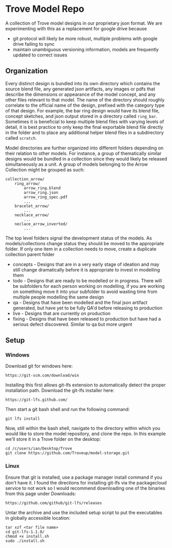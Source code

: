 # Trove Model Repo

A collection of Trove model designs in our proprietary json format. We are experimenting with this as a replacement for google drive because

- git protocol will likely be more robust, multiple problems with google drive failing to sync
- maintain unambiguous versioning information, models are frequently updated to correct issues

## Organization

Every distinct design is bundled into its own directory which contains the source blend file, any generated json artifacts, any images or pdfs that describe the dimensions or appearance of the model concept, and any other files relevant to that model. The name of the directory should roughly correlate to the official name of the design, prefixed with the category type of that design. For example, the bar ring design would have its blend file, concept sketches, and json output stored in a directory called `ring_bar`. Sometimes it is beneficial to keep multiple blend files with varying levels of detail, it is best practice to only keep the final exportable blend file directly in the folder and to place any additional helper blend files in a subdirectory called `scratch`.

Model directories are further organized into different folders depending on their relation to other models. For instance, a group of thematically similar designs would be bundled in a collection since they would likely be released simultaneously as a unit. A group of models belonging to the Arrow Collection might be grouped as such:

	collection_arrow/
		ring_arrow/
			arrow_ring.blend
			arrow_ring.json
			arrow_ring_spec.pdf
			...
		bracelet_arrow/
			...
		necklace_arrow/
			...
		neclace_arrow_inverted/
			...

The top level folders signal the development status of the models. As models/collections change status they should be moved to the appropriate folder. If only one item in a collection needs to move, create a duplicate collection parent folder

- concepts - Designs that are in a very early stage of ideation and may still change dramatically before it is appropriate to invest in modelling them
- todo - Designs that are ready to be modelled or in progress. There will be subfolders for each person working on modelling, if you are working on something move it into your subfolder to avoid wasting time from multiple people modelling the same design
- qa - Designs that have been modelled and the final json artifact generated, but have yet to be fully QA'd before releasing to production
- live - Designs that are currently on production
- fixing - Designs that have been released to production but have had a serious defect discovered. Similar to qa but more urgent

## Setup

### Windows

Download git for windows here:

	https://git-scm.com/download/win

Installing this first allows git-lfs extension to automatically detect the proper installation path. Download the git-lfs installer here:

	https://git-lfs.github.com/

Then start a git bash shell and run the following command:

	git lfs install

Now, still within the bash shell, navigate to the directory within which you would like to store the model repository, and clone the repo. In this example we'll store it in a Trove folder on the desktop:

	cd /c/users/ian/Desktop/Trove
	git clone https://github.com/Troveup/model-storage.git

### Linux

Ensure that git is installed, use a package manager install command if you don't have it. I found the directions for installing git-lfs via the packagecloud service to not work so I would recommend downloading one of the binaries from this page under Downloads:

	https://github.com/github/git-lfs/releases

Untar the archive and use the included setup script to put the executables in globally accessible location:

	tar xzf <tar file name>
	cd git-lfs-1.1.0/
	chmod +x install.sh
	sudo ./install.sh